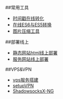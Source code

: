 ##常用工具

* [时间戳在线转化](https://tool.lu/c/timestamp/)
* [在线ES6与ES5转换](https://babeljs.io/repl/)
* [图片压缩工具](https://tinypng.com/)



##部署线上
* [静态网站html线上部署](https://app.netlify.com/account/sites)
* [服务网站线上部署](https://zeit.co/now)


##VPS&VPN
* [vps服务搭建](https://my.vultr.com/)
* [setupVPN]()
* [ShadowsocksX-NG](https://github.com/shadowsocks/ShadowsocksX-NG/)
